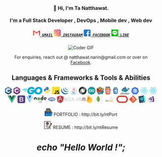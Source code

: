 <h3 align="center">
 <abc>
  <br>👋 Hi, I'm Ta Natthawat.<br>
  <br> I'm a Full Stack Developer , DevOps , Mobile dev , Web dev <br>
 </abc>
</h3> 
<h5 align="center">
  <code><a href="mailto:natthawat.narin@gmail.com" title="Gmail Profile"><img width="22" src="icon/gmail.svg"> GMAIL</a></code>
  <code><a href="https://www.instagram.com/na10tthawat/" title="Instagram Profile"><img width="22" src="icon/instagram.svg"> INSTAGRAM</a></code>
  <code><a href="https://www.facebook.com/na10tthawat" title="Facebook Profile"><img width="22" src="icon/facebook.svg"> FACEBOOK</a></code>
  <code><a href="https://line.me/ti/p/ga7lKBCyJS" title="Line Profile"><img width="22" src="icon/line.svg"> LINE</a></code>
</h5>

<p align='center'>
  <img align='center' src="https://media.giphy.com/media/PiQejEf31116URju4V/giphy.gif" alt="Coder GIF" width="500" height="400">
</p>

<p align='center'>For enquiries, reach out @ natthawat.narin@gmail.com or over on <a href="https://www.facebook.com/na10tthawat/">Facebook</a>.</p>

<h2 align="center">Languages & Frameworks & Tools & Abilities</h2>

<p align="center">
  <code><img title="C++" height="25" src="icon/cpp.svg"></code>
  <code><img title="C#" height="25" src="icon/cSharp.svg"></code>
  <code><img title="Go" height="25" src="icon/Go.png"></code>
  <code><img title="Python" height="25" src="icon/python-original.svg"></code>
  <code><img title="Javascript" height="25" src="icon/javascript.svg"></code>
  <code><img title="JQuery" height="25" src="icon/jquery-original.svg"></code>
  <code><img title="Java" height="25" src="icon/java-original.svg"></code>
  <code><img title="JSON" height="25" src="icon/json.svg"></code>
  <code><img title="Arduino" height="25" src="icon/arduino.png"></code>
  <code><img title="Problem Solving" height="25" src="icon/problemSolving.png"></code>
  <code><img title="HTML5" height="25" src="icon/html5.svg"></code>
  <code><img title="CSS" height="25" src="icon/css.svg"></code>
  <code><img title="Docker" height="25" src="icon/docker.svg"></code>
  <code><img title="kubernetes" height="25" src="icon/kubernetes.svg"></code>
  <code><img title="React" height="25" src="icon/react-original.svg"></code>
  <code><img title="react-native" height="25" src="icon/react-native.png"></code>
  <code><img title="Vue" height="25" src="icon/Vue.png"></code>
  <code><img title="Bootstrap" height="25" src="icon/Bootstrap.png"></code>
  <code><img title="Vuetify" height="25" src="icon/vuetify.png"></code>
  <code><img title="NodeJs" height="25" src="icon/nodeJs.png"></code>
  <code><img title="Php" height="25" src="icon/php.png"></code>
  <code><img title="AngularJS" height="25" src="icon/angularjs.png"></code>
  <code><img title="Firebase" height="25" src="icon/firebase.png"></code>
  <code><img title="MongoDb" height="25" src="icon/mongodb.jpeg"></code>
  <code><img title="Mysql" height="25" src="icon/mysql.svg"></code>
  <code><img title="Oracle" height="25" src="icon/oracle2.png"></code>
  <code><img title="Git" height="25" src="icon/git-original.svg"></code>
  <code><img title="Visual Studio Code" height="25" src="icon/vscode.png"></code>
  <code><img title="Microsoft Visual Studio" height="25" src="icon/visualstudio.png"></code>

</p>

<p align='center'>
  <code><img title="Portfolio" height="25" src="icon/portfolio-2.svg"></code> PORTFOLIO : http://bit.ly/ntPort
</p>
<p align='center'>
  <code><img title="Resume" height="25" src="icon/resume.svg"></code> RESUME : http://bit.ly/ntResume
</p>

<h1 align='center'><i> echo "Hello World !"; </i></h1>
